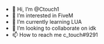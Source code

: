 - 👋 Hi, I’m @Ctouch1
- 👀 I’m interested in FiveM
- 🌱 I’m currently learning LUA
- 💞️ I’m looking to collaborate on idk
- 📫 How to reach me c_touch#9291
